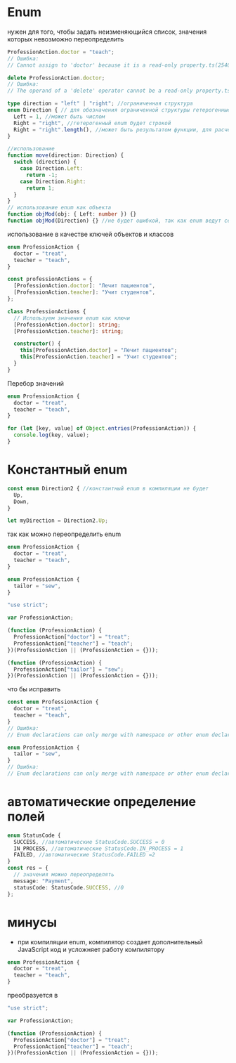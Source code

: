 # Enum

нужен для того, чтобы задать неизменяющийся список, значения которых невозможно переопределить

```ts
ProfessionAction.doctor = "teach";
// Ошибка:
// Cannot assign to 'doctor' because it is a read-only property.ts(2540)

delete ProfessionAction.doctor;
// Ошибка:
// The operand of a 'delete' operator cannot be a read-only property.ts(2704)
```

```ts
type direction = "left" | "right"; //ограниченная структура
enum Direction { // для обозначения ограниченной структуры гетерогенные enum
  Left = 1, //может быть числом
  Right = "right", //гетерогенный enum будет строкой
  Right = "right".length(), //может быть результатом функции, для расчётных enum
}

//использование
function move(direction: Direction) {
  switch (direction) {
    case Direction.Left:
      return -1;
    case Direction.Right:
      return 1;
  }
}
// использование enum как объекта
function objMod(obj: { Left: number }) {}
function objMod(Direction) {} //не будет ошибкой, так как enum ведут себя как объекты
```

использование в качестве ключей объектов и классов

```ts
enum ProfessionAction {
  doctor = "treat",
  teacher = "teach",
}

const professionActions = {
  [ProfessionAction.doctor]: "Лечит пациентов",
  [ProfessionAction.teacher]: "Учит студентов",
};

class ProfessionActions {
  // Используем значения enum как ключи
  [ProfessionAction.doctor]: string;
  [ProfessionAction.teacher]: string;

  constructor() {
    this[ProfessionAction.doctor] = "Лечит пациентов";
    this[ProfessionAction.teacher] = "Учит студентов";
  }
}
```

Перебор значений

```ts
enum ProfessionAction {
  doctor = "treat",
  teacher = "teach",
}

for (let [key, value] of Object.entries(ProfessionAction)) {
  console.log(key, value);
}
```

# Константный enum

```ts
const enum Direction2 { //константный enum в компиляции не будет
  Up,
  Down,
}

let myDirection = Direction2.Up;
```

так как можно переопределить enum

```ts
enum ProfessionAction {
  doctor = "treat",
  teacher = "teach",
}

enum ProfessionAction {
  tailor = "sew",
}
```

```js
"use strict";

var ProfessionAction;

(function (ProfessionAction) {
  ProfessionAction["doctor"] = "treat";
  ProfessionAction["teacher"] = "teach";
})(ProfessionAction || (ProfessionAction = {}));

(function (ProfessionAction) {
  ProfessionAction["tailor"] = "sew";
})(ProfessionAction || (ProfessionAction = {}));
```

что бы исправить

```ts
const enum ProfessionAction {
  doctor = "treat",
  teacher = "teach",
}
// Ошибка:
// Enum declarations can only merge with namespace or other enum declarations.ts(2567)

enum ProfessionAction {
  tailor = "sew",
}
// Ошибка:
// Enum declarations can only merge with namespace or other enum declarations.ts(2567)
```

# автоматические определение полей

```ts
enum StatusCode {
  SUCCESS, //автоматические StatusCode.SUCCESS = 0
  IN_PROCESS, //автоматические StatusCode.IN_PROCESS = 1
  FAILED, //автоматические StatusCode.FAILED =2
}
const res = {
  // значения можно переопределять
  message: "Payment",
  statusCode: StatusCode.SUCCESS, //0
};
```

# минусы

- при компиляции enum, компилятор создает дополнительный JavaScript код и усложняет работу компилятору

```ts
enum ProfessionAction {
  doctor = "treat",
  teacher = "teach",
}
```

преобразуется в

```js
"use strict";

var ProfessionAction;

(function (ProfessionAction) {
  ProfessionAction["doctor"] = "treat";
  ProfessionAction["teacher"] = "teach";
})(ProfessionAction || (ProfessionAction = {}));
```
